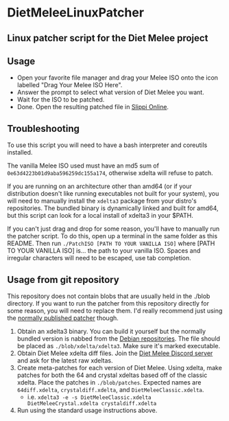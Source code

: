 # DietMeleeLinuxPatcher
## Linux patcher script for the Diet Melee project

## Usage
* Open your favorite file manager and drag your Melee ISO onto the icon labelled "Drag Your Melee ISO Here".
* Answer the prompt to select what version of Diet Melee you want.
* Wait for the ISO to be patched.
* Done. Open the resulting patched file in [Slippi Online](https://github.com/project-slippi/Ishiiruka/).

## Troubleshooting
To use this script you will need to have a bash interpreter and coreutils installed.

The vanilla Melee ISO used must have an md5 sum of `0e63d4223b01d9aba596259dc155a174`, otherwise xdelta will refuse to patch.

If you are running on an architecture other than amd64 (or if your distribution doesn't like running executables not built for your system), you will need to manually install the `xdelta3` package from your distro's repositories.
The bundled binary is dynamically linked and built for amd64, but this script can look for a local install of xdelta3 in your $PATH.

If you can't just drag and drop for some reason, you'll have to manually run the patcher script.
To do this, open up a terminal in the same folder as this README.
Then run `./PatchISO [PATH TO YOUR VANILLA ISO]` where [PATH TO YOUR VANILLA ISO] is... the path to your vanilla ISO.
Spaces and irregular characters will need to be escaped, use tab completion.

## Usage from git repository
This repository does not contain blobs that are usually held in the ./blob directory. If you want to run the patcher from this repository directly for some reason, you will need to replace them. I'd really recommend just using the [normally published patcher](https://diet.melee.tv/download/) though.

1. Obtain an xdelta3 binary. You can build it yourself but the normally bundled version is nabbed from the [Debian repositories](https://packages.debian.org/stable/xdelta3). The file should be placed as `./blob/xdelta/xdelta3`. Make sure it's marked executable.
2. Obtain Diet Melee xdelta diff files. Join the [Diet Melee Discord server](https://discord.gg/PwpcPtkRwU) and ask for the latest raw xdeltas.
3. Create meta-patches for each version of Diet Melee. Using xdelta, make patches for both the 64 and crystal xdeltas based off of the classic xdelta. Place the patches in `./blob/patches`. Expected names are `64diff.xdelta`, `crystaldiff.xdelta`, and `DietMeleeClassic.xdelta`.
	* i.e. `xdelta3 -e -s DietMeleeClassic.xdelta DietMeleeCrystal.xdelta crystaldiff.xdelta`
4. Run using the standard usage instructions above.